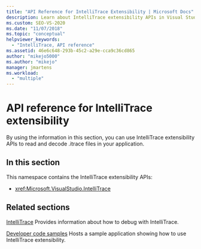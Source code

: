 ```yaml
---
title: "API Reference for IntelliTrace Extensibility | Microsoft Docs"
description: Learn about IntelliTrace extensibility APIs in Visual Studio, which you can use to read and decode .itrace files in your applications.
ms.custom: SEO-VS-2020
ms.date: "11/07/2018"
ms.topic: "conceptual"
helpviewer_keywords:
  - "IntelliTrace, API reference"
ms.assetid: 46e6c648-293b-45c2-a29e-cca9c36cd865
author: "mikejo5000"
ms.author: "mikejo"
manager: jmartens
ms.workload:
  - "multiple"
---
```

# API reference for IntelliTrace extensibility

By using the information in this section, you can use IntelliTrace extensibility APIs to read and decode .itrace files in your application.

## In this section

This namespace contains the IntelliTrace extensibility APIs:

- <xref:Microsoft.VisualStudio.IntelliTrace>

## Related sections

[IntelliTrace](../debugger/intellitrace.md)
Provides information about how to debug with IntelliTrace.

[Developer code samples](https://code.msdn.microsoft.com/)
Hosts a sample application showing how to use IntelliTrace extensibility.
